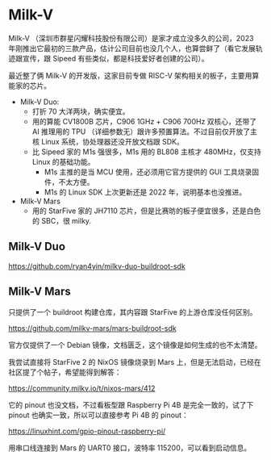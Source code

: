 # Milk-V

Milk-V （深圳市群星闪耀科技股份有限公司）是家才成立没多久的公司，2023 年刚推出它最初的三款产品，估计公司目前也没几个人，也算尝鲜了（看它发展轨迹跟宣传，跟 Sipeed 有些类似，都是科技爱好者创建的公司）。

最近整了俩 Milk-V 的开发版，这家目前专做 RISC-V 架构相关的板子，主要用算能家的芯片。

- Milk-V Duo:
  - 打折 70 大洋两块，确实便宜。
  - 用的算能 CV1800B 芯片，C906 1GHz + C906 700Hz 双核心，还带了 AI 推理用的 TPU （详细参数无）跟许多预置算法。不过目前仅开放了主核 Linux 系统，协处理器还没开放文档跟 SDK。
  - 比 Sipeed 家的 M1s 强很多，M1s 用的 BL808 主核才 480MHz，仅支持 Linux 的基础功能。
    - M1s 主推的是当 MCU 使用，还必须用它官方提供的 GUI 工具烧录固件，不太方便。
    - M1s 的 Linux SDK 上次更新还是 2022 年，说明基本也没推进。
- Milk-V Mars
  - 用的 StarFive 家的 JH7110 芯片，但是比赛昉的板子便宜很多，还是白色的 SBC，很 milky.


## Milk-V Duo

https://github.com/ryan4yin/milkv-duo-buildroot-sdk

## Milk-V Mars

只提供了一个 buildroot 构建仓库，其内容跟 StarFive 的上游仓库没任何区别。

https://github.com/milkv-mars/mars-buildroot-sdk

官方仅提供了一个 Debian 镜像，文档匮乏，这个镜像是如何生成的也不太清楚。

我尝试直接将 StarFive 2 的 NixOS 镜像烧录到 Mars 上，但是无法启动，已经在社区提了个帖子，希望能得到解答：

https://community.milkv.io/t/nixos-mars/412

它的 pinout 也没文档，不过看板型跟 Raspberry Pi 4B 是完全一致的，试了下 pinout 也确实一致，所以可以直接参考 Pi 4B 的 pinout：

https://linuxhint.com/gpio-pinout-raspberry-pi/

用串口线连接到 Mars 的 UART0 接口，波特率 115200，可以看到启动信息。



